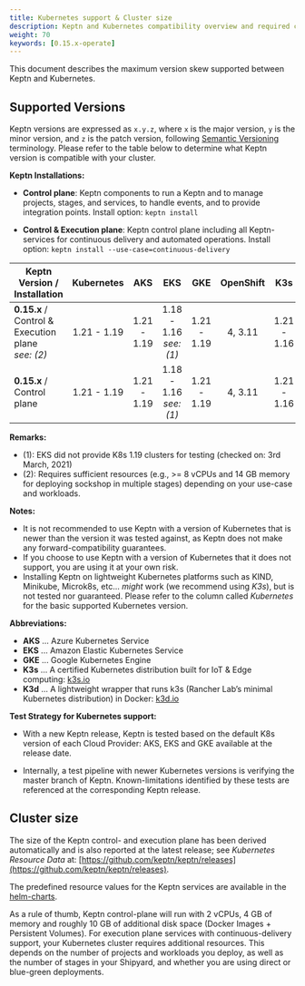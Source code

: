 ```yaml
---
title: Kubernetes support & Cluster size
description: Keptn and Kubernetes compatibility overview and required cluster size.
weight: 70
keywords: [0.15.x-operate]
---
```


This document describes the maximum version skew supported between Keptn and Kubernetes.

## Supported Versions

Keptn versions are expressed as `x.y.z`, where `x` is the major version, `y` is the minor version, and `z` is the patch version, following [Semantic Versioning](https://semver.org/spec/v2.0.0.html) terminology. Please refer to the table below to determine what Keptn version is compatible with your cluster.

**Keptn Installations:**

* **Control plane**: Keptn components to run a Keptn and to manage projects, stages, and services, to handle events, and to provide integration points. Install option: `keptn install`

* **Control & Execution plane**: Keptn control plane including all Keptn-services for continuous delivery and automated operations. Install option: `keptn install --use-case=continuous-delivery`

<!-- use https://www.tablesgenerator.com/markdown_tables# for editing -->

| Keptn Version /<br>Installation                           | Kubernetes  | AKS                       | EKS                       | GKE           | OpenShift   | K3s         | Minishift               |
|-----------------------------------------------------------|:-----------:|:-------------------------:|:-------------------------:|:-------------:|:-----------:|:-----------:|:------------------------|
| **0.15.x** / <br>Control & Execution plane<br>*see: (2)*   | 1.21 - 1.19 | 1.21 - 1.19 | 1.18 - 1.16<br>*see: (1)* | 1.21 - 1.19   | 4, 3.11     | 1.21 - 1.16 | 1.34.2<br>(K8s: 1.11)   |
| **0.15.x** / <br>Control plane                             | 1.21 - 1.19 | 1.21 - 1.19 | 1.18 - 1.16<br>*see: (1)* | 1.21 - 1.19   | 4, 3.11     | 1.21 - 1.16 | 1.34.2<br>(K8s: 1.11)   |

**Remarks:**


* (1): EKS did not provide K8s 1.19 clusters for testing (checked on: 3rd March, 2021)
* (2): Requires sufficient resources (e.g., >= 8 vCPUs and 14 GB memory for deploying sockshop in multiple stages) depending on your use-case and workloads.

**Notes:**

* It is not recommended to use Keptn with a version of Kubernetes that is newer than the version it was tested against, as Keptn does not make any forward-compatibility guarantees.
* If you choose to use Keptn with a version of Kubernetes that it does not support, you are using it at your own risk.
* Installing Keptn on lightweight Kubernetes platforms such as KIND, Minikube, Microk8s, etc... *might* work (we recommend using *K3s*), but is not tested nor guaranteed. Please refer to the column called *Kubernetes* for the basic supported Kubernetes version.

**Abbreviations:**

* **AKS** ... Azure Kubernetes Service
* **EKS** ... Amazon Elastic Kubernetes Service
* **GKE** ... Google Kubernetes Engine
* **K3s** ... A certified Kubernetes distribution built for IoT & Edge computing: [k3s.io](https://k3s.io/)
* **K3d** ... A lightweight wrapper that runs k3s (Rancher Lab’s minimal Kubernetes distribution) in Docker: [k3d.io](https://k3d.io/v5.3.0/)

**Test Strategy for Kubernetes support:**

* With a new Keptn release, Keptn is tested based on the default K8s version of each Cloud Provider: AKS, EKS and GKE available at the release date.

* Internally, a test pipeline with newer Kubernetes versions is verifying the master branch of Keptn. Known-limitations identified by these tests are referenced at the corresponding Keptn release.

## Cluster size

The size of the Keptn control- and execution plane has been derived automatically and is also reported at the latest release; see *Kubernetes Resource Data* at: [https://github.com/keptn/keptn/releases](https://github.com/keptn/keptn/releases).

The predefined resource values for the Keptn services are available in the [helm-charts](https://github.com/keptn/keptn/blob/0.15.0/installer/manifests/keptn/charts/control-plane/templates/core.yaml).

As a rule of thumb, Keptn control-plane will run with 2 vCPUs, 4 GB of memory and roughly 10 GB of additional disk space (Docker Images + Persistent Volumes).
For execution plane services with continuous-delivery support, your Kubernetes cluster requires additional resources.
This depends on the number of projects and workloads you deploy, as well as the number of stages in your Shipyard, and whether you are using direct or blue-green deployments.


